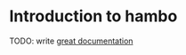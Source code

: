 # Introduction to hambo

TODO: write [great documentation](http://jacobian.org/writing/what-to-write/)
